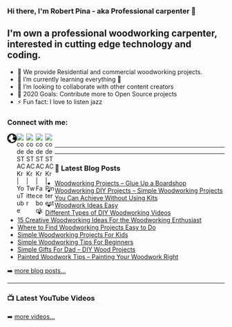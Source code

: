 <!--
**woodworking-rob/woodworking-rob** is a ✨ _special_ ✨ repository because its `README.md` (this file) appears on your GitHub profile.

Here are some ideas to get you started:

- 🔭 We provide Residential and commercial woodworking projects.
- 🌱 I’m currently learning everything.
- 👯 I’m looking to collaborate with other content creators.
- 🤔 I’m looking for help with ...
- 💬 Ask me about ...
- 📫 How to reach me: ...
- 😄 Pronouns: ...
- ⚡ Fun fact: ...
-->



### Hi there, I'm Robert Pina - aka Professional carpenter 👋
## I'm own a professional woodworking carpenter, interested in cutting edge technology and coding.

- 🔭 We provide Residential and commercial woodworking projects.
- 🌱 I’m currently learning everything 🤣
- 👯 I’m looking to collaborate with other content creators
- 💬 2020 Goals: Contribute more to Open Source projects
- ⚡ Fun fact: I love to listen jazz


### Connect with me:

[<img align="left" alt="codeSTACKr.com" width="22px" src="https://raw.githubusercontent.com/iconic/open-iconic/master/svg/globe.svg" />][website]
[<img align="left" alt="codeSTACKr | YouTube" width="22px" src="https://cdn.jsdelivr.net/npm/simple-icons@v3/icons/youtube.svg" />][youtube]
[<img align="left" alt="codeSTACKr | Twitter" width="22px" src="https://cdn.jsdelivr.net/npm/simple-icons@v3/icons/twitter.svg" />][twitter]
[<img align="left" alt="codeSTACKr | Facebook" width="22px" src="https://cdn.jsdelivr.net/npm/simple-icons@v3/icons/facebook.svg" />][facebook]
[<img align="left" alt="codeSTACKr | Pinterest" width="22px" src="https://cdn.jsdelivr.net/npm/simple-icons@v3/icons/pinterest.svg" />][pinterest]

<br />

---

---

### 📕 Latest Blog Posts

<!-- BLOG-POST-LIST:START -->
- [Woodworking Projects – Glue Up a Boardshop](https://www.woodworkcenter.com/woodworking-projects-glue-up-a-boardshop/)
- [Woodworking DIY Projects – Simple Woodworking Projects You Can Achieve Without Using Kits](https://www.woodworkcenter.com/woodworking-diy-projects-simple-woodworking-projects-you-can-achieve-without-using-kits/)
- [Woodwork Ideas Easy](https://www.woodworkcenter.com/woodwork-ideas-easy/)
- [Different Types of DIY Woodworking Videos](https://www.woodworkcenter.com/different-types-of-diy-woodworking-videos/)
- [15 Creative Woodworking Ideas For the Woodworking Enthusiast](https://www.woodworkcenter.com/15-creative-woodworking-ideas-for-the-woodworking-enthusiast/)
- [Where to Find Woodworking Projects Easy to Do](https://www.woodworkcenter.com/where-to-find-woodworking-projects-easy-to-do/)
- [Simple Woodworking Projects For Kids](https://www.woodworkcenter.com/simple-woodworking-projects-for-kids/)
- [Simple Woodworking Tips For Beginners](https://www.woodworkcenter.com/simple-woodworking-tips-for-beginners/)
- [Simple Gifts For Dad – DIY Wood Projects](https://www.woodworkcenter.com/simple-gifts-for-dad-diy-wood-projects/)
- [Painted Woodwork Tips – Painting Your Woodwork Right](https://www.woodworkcenter.com/painted-woodwork-tips-painting-your-woodwork-right/)
<!-- BLOG-POST-LIST:END -->

➡️ [more blog posts...](https://www.woodworkcenter.com)

---

### 📺 Latest YouTube Videos
➡️ [more videos...](https://www.youtube.com/channel/UC_ZbjWiZQVpodGs4IdTFr4Q)


[website]: https://www.woodworkcenter.com
[twitter]: https://twitter.com/Woodworking_Rob
[youtube]: https://www.youtube.com/channel/UC_ZbjWiZQVpodGs4IdTFr4Q
[facebook]: https://www.facebook.com/Woodworking-100258031964332
[pinterest]: https://www.pinterest.com/Woodworking_Rob
